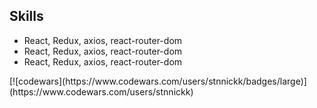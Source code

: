 <!--
**stnnickk/stnnickk** is a ✨ _special_ ✨ repository because its `README.md` (this file) appears on your GitHub profile.

Here are some ideas to get you started:

- 🔭 I’m currently working on ...
- 🌱 I’m currently learning ...
- 👯 I’m looking to collaborate on ...
- 🤔 I’m looking for help with ...
- 💬 Ask me about ...
- 📫 How to reach me: ...
- 😄 Pronouns: ...
- ⚡ Fun fact: ...
-->
<h2>Skills</h2>
<ul>
  <li>React, Redux, axios, react-router-dom</li>
  <li>React, Redux, axios, react-router-dom</li>
  <li>React, Redux, axios, react-router-dom</li>
</ul>
[![codewars](https://www.codewars.com/users/stnnickk/badges/large)](https://www.codewars.com/users/stnnickk)   
